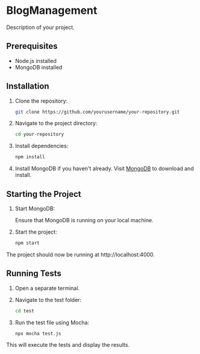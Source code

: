# BlogManagement

Description of your project.

## Prerequisites

- Node.js installed
- MongoDB installed

## Installation

1. Clone the repository:

    ```bash
    git clone https://github.com/yourusername/your-repository.git
    ```

2. Navigate to the project directory:

    ```bash
    cd your-repository
    ```

3. Install dependencies:

    ```bash
    npm install
    ```

4. Install MongoDB if you haven't already. Visit [MongoDB](https://www.mongodb.com/try/download/community) to download and install.

## Starting the Project

1. Start MongoDB:
   
    Ensure that MongoDB is running on your local machine.

2. Start the project:

    ```bash
    npm start
    ```

The project should now be running at http://localhost:4000.

## Running Tests

1. Open a separate terminal.

2. Navigate to the test folder:

    ```bash
    cd test
    ```

3. Run the test file using Mocha:

    ```bash
    npx mocha test.js
    ```

This will execute the tests and display the results.


